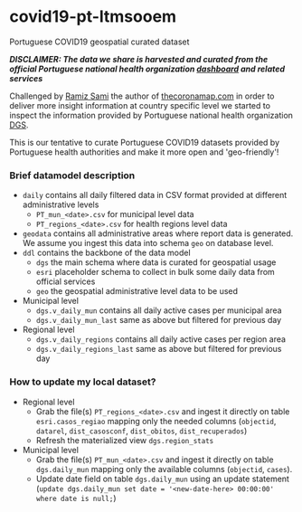 # covid19-pt-ltmsooem
Portuguese COVID19 geospatial curated dataset

***DISCLAIMER: The data we share is harvested and curated from the official Portuguese national health organization [dashboard](https://covid19.min-saude.pt/ponto-de-situacao-atual-em-portugal/) and related services***

Challenged by [Ramiz Sami](https://www.linkedin.com/in/ramizsami/) the author of [thecoronamap.com](https://www.thecoronamap.com) in order to deliver more insight information at country specific level we started to inspect the information provided by Portuguese national health organization [DGS](https://www.dgs.pt).

This is our tentative to curate Portuguese COVID19 datasets provided by Portuguese health authorities and make it more open and 'geo-friendly'!

### Brief datamodel description
* `daily` contains all daily filtered data in CSV format provided at different administrative levels
   * `PT_mun_<date>.csv` for municipal level data
   * `PT_regions_<date>.csv` for health regions level data
* `geodata` contains all administrative areas where report data is generated. We assume you ingest this data into schema `geo` on database level.
* `ddl` contains the backbone of the data model
  * `dgs` the main schema where data is curated for geospatial usage
  * `esri` placeholder schema to collect in bulk some daily data from official services
  * `geo` the geospatial administrative level data to be used
* Municipal level
  * `dgs.v_daily_mun` contains all daily active cases per municipal area
  * `dgs.v_daily_mun_last` same as above but filtered for previous day
* Regional level
  * `dgs.v_daily_regions` contains all daily active cases per region area
  * `dgs.v_daily_regions_last` same as above but filtered for previous day

### How to update my local dataset?
* Regional level
  * Grab the file(s) `PT_regions_<date>.csv` and ingest it directly on table `esri.casos_regiao` mapping only the needed columns (`objectid`, `datarel`, `dist_casosconf`, `dist_obitos`, `dist_recuperados`)
  * Refresh the materialized view `dgs.region_stats`
* Municipal level
  * Grab the file(s) `PT_mun_<date>.csv` and ingest it directly on table `dgs.daily_mun` mapping only the available columns (`objectid`, `cases`).
  * Update date field on table `dgs.daily_mun` using an update statement (`update dgs.daily_mun set date = '<new-date-here> 00:00:00' where date is null;`)
